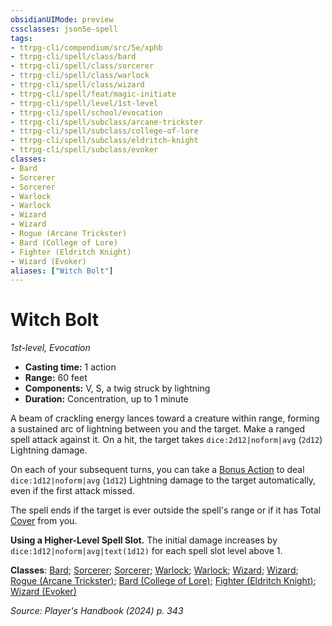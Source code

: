 ```yaml
---
obsidianUIMode: preview
cssclasses: json5e-spell
tags:
- ttrpg-cli/compendium/src/5e/xphb
- ttrpg-cli/spell/class/bard
- ttrpg-cli/spell/class/sorcerer
- ttrpg-cli/spell/class/warlock
- ttrpg-cli/spell/class/wizard
- ttrpg-cli/spell/feat/magic-initiate
- ttrpg-cli/spell/level/1st-level
- ttrpg-cli/spell/school/evocation
- ttrpg-cli/spell/subclass/arcane-trickster
- ttrpg-cli/spell/subclass/college-of-lore
- ttrpg-cli/spell/subclass/eldritch-knight
- ttrpg-cli/spell/subclass/evoker
classes:
- Bard
- Sorcerer
- Sorcerer
- Warlock
- Warlock
- Wizard
- Wizard
- Rogue (Arcane Trickster)
- Bard (College of Lore)
- Fighter (Eldritch Knight)
- Wizard (Evoker)
aliases: ["Witch Bolt"]
---
```

# Witch Bolt
*1st-level, Evocation*  

- **Casting time:** 1 action
- **Range:** 60 feet
- **Components:** V, S, a twig struck by lightning
- **Duration:** Concentration, up to 1 minute

A beam of crackling energy lances toward a creature within range, forming a sustained arc of lightning between you and the target. Make a ranged spell attack against it. On a hit, the target takes `dice:2d12|noform|avg` (`2d12`) Lightning damage.

On each of your subsequent turns, you can take a [Bonus Action](3-Compendium/rules/variant-rules/bonus-action-xphb.md) to deal `dice:1d12|noform|avg` (`1d12`) Lightning damage to the target automatically, even if the first attack missed.

The spell ends if the target is ever outside the spell's range or if it has Total [Cover](3-Compendium/rules/variant-rules/cover-xphb.md) from you.

**Using a Higher-Level Spell Slot.** The initial damage increases by `dice:1d12|noform|avg|text(1d12)` for each spell slot level above 1.

**Classes**: [Bard](list-spells-classes-bard); [Sorcerer](list-spells-classes-sorcerer); [Sorcerer](list-spells-classes-sorcerer); [Warlock](list-spells-classes-warlock); [Warlock](list-spells-classes-warlock); [Wizard](list-spells-classes-wizard); [Wizard](list-spells-classes-wizard); [Rogue (Arcane Trickster)](list-spells-classes-rogue-xphb-arcane-trickster-xphb); [Bard (College of Lore)](list-spells-classes-bard-xphb-college-of-lore-xphb); [Fighter (Eldritch Knight)](list-spells-classes-fighter-xphb-eldritch-knight-xphb); [Wizard (Evoker)](list-spells-classes-wizard-xphb-evoker-xphb)

*Source: Player's Handbook (2024) p. 343*